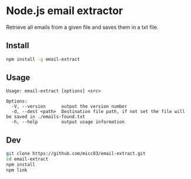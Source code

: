 # Node.js email extractor

Retrieve all emails from a given file and saves them in a txt file.

## Install

```sh
npm install -g email-extract
```

## Usage

```
Usage: email-extract [options] <src>

Options:
  -V, --version      output the version number
  -d, --dest <path>  Destination file path, if not set the file will be saved in ./emails-found.txt
  -h, --help         output usage information
```

## Dev

```sh
git clone https://github.com/micc83/email-extract.git
cd email-extract
npm install
npm link
```
